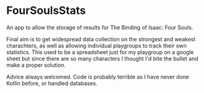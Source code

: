 # FourSoulsStats

An app to allow the storage of results for The Binding of Isaac: Four Souls.

Final aim is to get widespread data collection on the strongest and weakest charachters, as well as allowing individual playgroups to track their own statistics. This used to be a spreadsheet just for my playgroup on a google sheet but since there are so many characters I thought I'd bite the bullet and make a proper solution.

Advice always welcomed. Code is probably terrible as I have never done Kotlin before, or handled databases.
